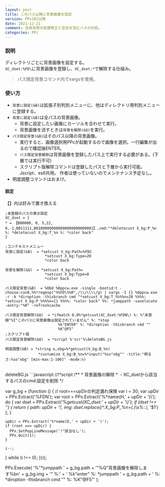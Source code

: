 ```yaml
---
layout: post
title: このパス以降に背景画像を設定
version: PPx182以降
date: 2021-12-21
comment: 全体背景の処理修正と空白を含むパスの対処。
categories: PPc
---
```

### 説明
ディレクトリごとに背景画像を設定する。<BR>
`XC_dset:%FD\`に背景画像を登録し、`XC_dset:*`で解除する仕組み。

> パス限定背景コマンド内でxargsを使用。

### 使い方
- `背景に設定(&B)`は拡張子別判別メニューに、他はディレクトリ用判別メニューに登録する。
- `背景に設定(&B)`は全パスの背景画像。
  - 背景に設定したい画像にカーソルを合わせて実行。
  - 背景画像を消すときは`背景を解除(&Q)`を実行。
- `パス限定背景(&B)`はそのパス以降の背景画像。
  - 実行すると、画像選択用PPcが起動するので画像を選択。一行編集が出るので確認後ENTER。
  - `パス限定背景解除`は背景画像を登録したパス上で実行する必要がある。(下層では実行不可)
  - スクリプト版解除コマンドは登録したパスと下層から実行可能。Jscript、es6共用。
    作者は使っていないのでメンテナンス予定なし。
- 明度調整コマンドはおまけ。

#### 設定
【】内は好みで置き換える
```
;未登録のパスの表示設定
XC_dset = {
* = 【B00000, 0, 5,22, 0,-1,B011111,B01000000000000000000000001】,cmd:"*deletecust X_bg:P_%n %: *deletecust X_bg:T_%n %: *color back"
}

;コンテキストメニュー
背景に設定(&B)  = *setcust X_bg:Path=%FDC
                  *setcust X_bg:Type=20
                  *color back

背景を解除(&Q)  = *setcust X_bg:Path=
                  *setcust X_bg:Type=0
                  *color back

パス限定背景(&B)  = %Obd %0ppcw.exe -single -bootid:t -choose:con8,%%*regexp("%%FD\%%R",/\\/\\\\/g) | xargs -I {} %0ppcw.exe -r -k *diroption -thisbranch cmd "*setcust X_bg:T_%%%%n=20 %%%%: *setcust X_bg:P_%%%%n={} %%%%: *color back" %%: *jumppath -savelocate -entry:"%R" -refreshcache

パス限定背景解除(&Q)  = *ifmatch 0,0%*getcust(XC_dset:%FDN\) %: %"未登録"%I"このパスに背景画像は設定されていません" %: *stop
                        %k"ENTER" %: *diroption -thisbranch cmd ""
                        %K"@F5"
;スクリプト版
パス限定背景解除(&Q)  = *script %'scr'%\deleteBG.js

明度調整(&B) = *string o,xbg=%*getcust(X_bg:B_%n)
               *customize X_bg:B_%n=%*input("%so"xbg"" -title:"明るさ:%so"xbg" [min-max:1-100]" -mode:n)
```
<BR>
deleteBG.js
```javascript
//!*script
/**
* 背景画像の解除
* ・XC_dsetから該当するパスのcmd:設定を削除
*/

var g_bg = (function () {
  // root===upDirの判定漏れ保険
  var i = 30;
  var upDir = PPx.Extract('%FDN');
  var root = PPx.Extract('%*name(H,' + upDir + ')\\');
  do {
    var dset = PPx.Extract('%*getcust(XC_dset:' + upDir + '\\)');
    if (dset !== '') {
      return {
        path: upDir + '\\',
        img: dset.replace(/^.*X_bg:P_%n=(.*)\s%:.*/, '$1')
      };
    }

    upDir = PPx.Extract('%*name(D,' + upDir + ')');
    if (root === upDir) {
      PPx.SetPopLineMessage('!"該当なし');
      PPx.Quit(1);
    }

    i--;

  } while (i !== 0);
})();

PPx.Execute(
  '%"*jumppath ' + g_bg.path + '"%Q"背景画像を解除します%bn' + g_bg.img + '" %:' +
    ' %k"enter" %: *jumppath ' + g_bg.path + ' %: *diroption -thisbranch cmd "" %: %K"@F5"'
);
```
